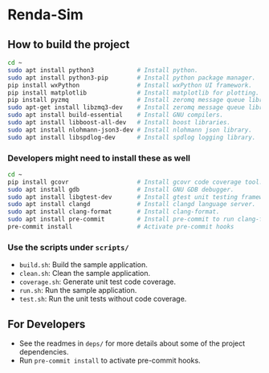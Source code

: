 # Renda-Sim

## How to build the project

```bash
cd ~
sudo apt install python3            # Install python.
sudo apt install python3-pip        # Install python package manager.
pip install wxPython                # Install wxPython UI framework.
pip install matplotlib              # Install matplotlib for plotting.
pip install pyzmq                   # Install zeromq message queue library for gui.
sudo apt-get install libzmq3-dev    # Install zeromq message queue library for engine.
sudo apt install build-essential    # Install GNU compilers.
sudo apt install libboost-all-dev   # Install boost libraries.
sudo apt install nlohmann-json3-dev # Install nlohmann json library.
sudo apt install libspdlog-dev      # Install spdlog logging library.
```

### Developers might need to install these as well

```bash
cd ~
pip install gcovr                   # Install gcovr code coverage tool.
sudo apt install gdb                # Install GNU GDB debugger.
sudo apt install libgtest-dev       # Install gtest unit testing framework.
sudo apt install clangd             # Install clangd language server.
sudo apt install clang-format       # Install clang-format.
sudo apt install pre-commit         # Install pre-commit to run clang-format on commit.
pre-commit install                  # Activate pre-commit hooks
```

### Use the scripts under `scripts/`

- `build.sh`: Build the sample application.
- `clean.sh`: Clean the sample application.
- `coverage.sh`: Generate unit test code coverage.
- `run.sh`: Run the sample application.
- `test.sh`: Run the unit tests without code coverage.

## For Developers

- See the readmes in `deps/` for more details about some of the project dependencies.
- Run `pre-commit install` to activate pre-commit hooks.
